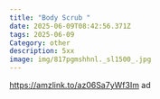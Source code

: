 ```yaml
---
title: "Body Scrub "
date: 2025-06-09T08:42:56.371Z
tags: 2025-06-09
Category: other
description: 5xx
image: img/817pgmshhnl._sl1500_.jpg
---
```

https://amzlink.to/az06Sa7yWf3Im ad